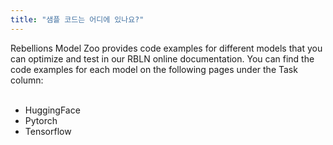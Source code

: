 ```yaml
---
title: "샘플 코드는 어디에 있나요?"
---
```

Rebellions Model Zoo provides code examples for different models that you can optimize and test in our RBLN online documentation. You can find the code examples for each model on the following pages under the Task column:</br></br>

- HuggingFace
- Pytorch
- Tensorflow
